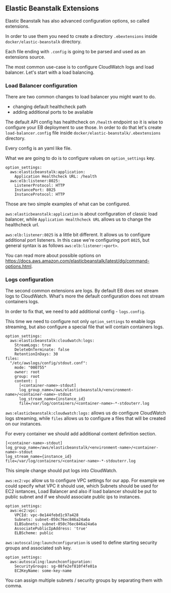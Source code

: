 ## Elastic Beanstalk Extensions

Elastic Beanstalk has also advanced configuration options, so called extensions. 

In order to use them you need to create a directory `.ebextensions` inside `docker/elastic-beanstalk` directory. 

Each file ending with `.config` is going to be parsed and used as an extensions source.

The most common use-case is to configure CloudWatch logs and load balancer. Let's start with a load balancing.

### Load Balancer configuration

There are two common changes to load balancer you might want to do.

- changing default healthcheck path
- adding additional ports to be available

The default API config has healthcheck on `/health` endpoint so it is wise to configure your EB deployment to use those. In order to do that let's create `load-balancer.config` file inside `docker/elastic-beanstalk/.ebextensions` directory. 

Every config is an yaml like file.

What we are going to do is to configure values on `option_settings` key.

```
option_settings:
  aws:elasticbeanstalk:application:
    Application Healthcheck URL: /health
  aws:elb:listener:8025:
    ListenerProtocol: HTTP
    InstancePort: 8025
    InstanceProtocol: HTTP  
```

Those are two simple examples of what can be configured. 

`aws:elasticbeanstalk:application` is about configuration of classic load balancer, while `Application Healthcheck URL` allows us to change the healthcheck url.

`aws:elb:listener:8025` is a little bit different. It allows us to configure additional port listeners. In this case we're configuring port `8025`, but general syntax is as follows `aws:elb:listener:<port>`.

You can read more about possible options on https://docs.aws.amazon.com/elasticbeanstalk/latest/dg/command-options.html.

### Logs configuration

The second common extensions are logs. By default EB does not stream logs to CloudWatch. What's more the default configuration does not stream containers logs.

In order to fix that, we need to add additional config - `logs.config`.

This time we need to configure not only `option_settings` to enable logs streaming, but also configure a special file that will contain containers logs.

```
option_settings:
  aws:elasticbeanstalk:cloudwatch:logs:
    StreamLogs: true
    DeleteOnTerminate: false
    RetentionInDays: 30
files:
  "/etc/awslogs/config/stdout.conf":
    mode: "000755"
    owner: root
    group: root
    content: |
      [<container-name>-stdout]
      log_group_name=/aws/elasticbeanstalk/<environment-name>/<container-name>-stdout
      log_stream_name={instance_id}
      file=/var/log/containers/<container-name>-*-stdouterr.log
```

`aws:elasticbeanstalk:cloudwatch:logs:` allows us do configure CloudWatch logs streaming, while `files` allows us to configure a files that will be created on our instances.

For every container we should add additional content definition section.

```
[<container-name>-stdout]
log_group_name=/aws/elasticbeanstalk/<environment-name>/<container-name>-stdout
log_stream_name={instance_id}
file=/var/log/containers/<container-name>-*-stdouterr.log
```

This simple change should put logs into CloudWatch.

`aws:ec2:vpc` allow us to configure VPC settings for our app. For example we could specify what VPC it should use, which Subnets should be used for EC2 isntances, Load Balancer and also if load balancer should be put to public subnet and if we should associate public ips to instances.

```
option_settings:
  aws:ec2:vpc:
    VPCId: vpc-0e144febd1c97a428
    Subnets: subnet-050c76ec846a24a6a
    ELBSubnets: subnet-050c76ec846a24a6a
    AssociatePublicIpAddress: 'true'
    ELBScheme: public
```    

`aws:autoscaling:launchconfiguration` is used to define starting security groups and associated ssh key.

```
option_settings:
  aws:autoscaling:launchconfiguration:
    SecurityGroups: sg-08fe2ef810f4fe01a
    EC2KeyName: some-key-name
```    

You can assign multiple subnets / security groups by separating them with comma.